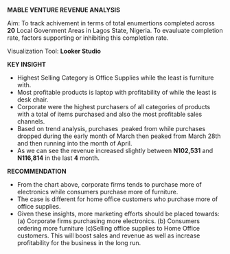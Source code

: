 **MABLE VENTURE REVENUE ANALYSIS**

Aim: To track achivement in terms of total enumertions completed across **20** Local Govenment Areas in Lagos State, Nigeria. To evauluate completion rate, factors supporting or inhibiting this completion rate.

Visualization Tool: **Looker Studio**

**KEY INSIGHT**
- Highest Selling Category is Office Supplies while the least is furniture with.
- Most profitable products is laptop with profitability of while the least is desk chair.
- Corporate were the highest purchasers of all categories of products with a total of  items purchased and also the most profitable sales channels.
- Based on trend analysis, purchases&nbsp; peaked from while purchases dropped during the early month of March then peaked from March 28th and then running into the month of April.
- As we can see the revenue increased slightly between **N102,531** and **N116,814** in the last **4** month.

**RECOMMENDATION**
- From the chart above, corporate firms tends to purchase more of electronics while consumers purchase more of furniture.
- The case is different for home office customers who purchase more of office supplies.
- Given these insights, more marketing efforts should be placed towards:
(a) Corporate firms purchasing more electronics.
(b) Consumers ordering more furniture
(c)Selling office supplies to Home Office customers.
This will boost sales and revenue as well as increase profitability for the business in the long run.
